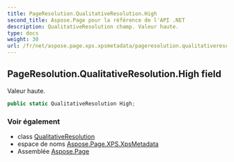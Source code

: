 ```yaml
---
title: PageResolution.QualitativeResolution.High
second_title: Aspose.Page pour la référence de l'API .NET
description: QualitativeResolution champ. Valeur haute.
type: docs
weight: 30
url: /fr/net/aspose.page.xps.xpsmetadata/pageresolution.qualitativeresolution/high/
---
```

## PageResolution.QualitativeResolution.High field

Valeur haute.

```csharp
public static QualitativeResolution High;
```

### Voir également

* class [QualitativeResolution](../)
* espace de noms [Aspose.Page.XPS.XpsMetadata](../../pageresolution.qualitativeresolution/)
* Assemblée [Aspose.Page](../../../)


